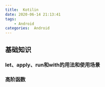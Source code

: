 ```yaml
---
title:  Kotilin
date: 2020-06-14 21:13:41
tags:
	- Android
categories:  Android
---
```






## 基础知识

### let、apply、run和with的用法和使用场景







### 高阶函数





